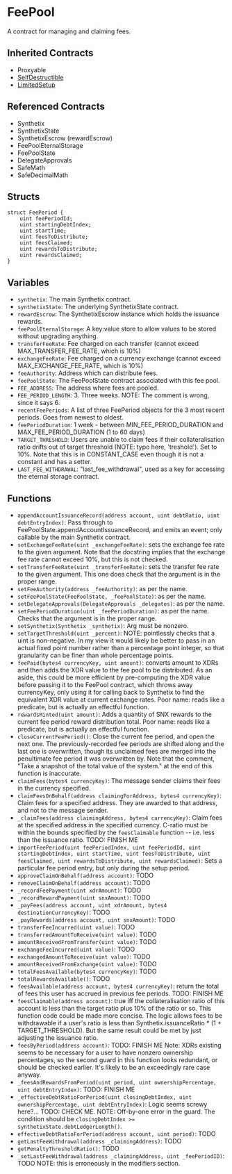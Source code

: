 # FeePool

A contract for managing and claiming fees.

## Inherited Contracts

* Proxyable
* [SelfDestructible](SelfDestructible.md)
* [LimitedSetup](LimitedSetup.md)

## Referenced Contracts

* Synthetix
* SynthetixState
* SynthetixEscrow (rewardEscrow)
* FeePoolEternalStorage
* FeePoolState
* DelegateApprovals
* SafeMath
* SafeDecimalMath

## Structs

```solidity
struct FeePeriod {
    uint feePeriodId;
    uint startingDebtIndex;
    uint startTime;
    uint feesToDistribute;
    uint feesClaimed;
    uint rewardsToDistribute;
    uint rewardsClaimed;
}
```

## Variables

* `synthetix`: The main Synthetix contract.
* `synthetixState`: The underlying SynthetixState contract.
* `rewardEscrow`: The SynthetixEscrow instance which holds the issuance rewards.
* `feePoolEternalStorage`: A key:value store to allow values to be stored without upgrading anything.
* `transferFeeRate`: Fee charged on each transfer (cannot exceed MAX_TRANSFER_FEE_RATE, which is 10%)
* `exchangeFeeRate`: Fee charged on a currency exchange (cannot exceed MAX_EXCHANGE_FEE_RATE, which is 10%)
* `feeAuthority`: Address which can distribute fees.
* `feePoolState`: The FeePoolState contract associated with this fee pool.
* `FEE_ADDRESS`: The address where fees are pooled.
* `FEE_PERIOD_LENGTH`: 3. Three weeks. NOTE: The comment is wrong, since it says 6.
* `recentFeePeriods`: A list of three FeePeriod objects for the 3 most recent periods. Goes from newest to oldest.
* `feePeriodDuration`: 1 week - between MIN_FEE_PERIOD_DURATION and MAX_FEE_PERIOD_DURATION (1 to 60 days)
* `TARGET_THRESHOLD`: Users are unable to claim fees if their collateralisation ratio drifts out of target threshold (NOTE: typo here, 'treshold'). Set to 10%. Note that this is in CONSTANT_CASE even though it is not a constant and has a setter.
* `LAST_FEE_WITHDRAWAL`: "last_fee_withdrawal", used as a key for accessing the eternal storage contract.

## Functions

* `appendAccountIssuanceRecord(address account, uint debtRatio, uint debtEntryIndex)`: Pass through to FeePoolState.appendAccountIssuanceRecord, and emits an event; only callable by the main Synthetix contract.
* `setExchangeFeeRate(uint _exchangeFeeRate)`: sets the exchange fee rate to the given argument. Note that the docstring implies that the exchange fee rate cannot exceed 10%, but this is not checked.
* `setTransferFeeRate(uint _transferFeeRate)`: sets the transfer fee rate to the given argument. This one does check that the argument is in the proper range.
* `setFeeAuthority(address _feeAuthority)`: as per the name.
* `setFeePoolState(FeePoolState, _feePoolState)`: as per the name.
* `setDelegateApprovals(DelegateApprovals _delegates)`: as per the name.
* `setFeePeriodDuration(uint _feePeriodDuration)`: as per the name. Checks that the argument is in the proper range.
* `setSynthetix(Synthetix _synthetix)`: Arg must be nonzero.
* `setTargetThreshold(uint _percent)`: NOTE: pointlessly checks that a uint is non-negative. In my view it would likely be better to pass in an actual fixed point number rather than a percentage point integer, so that granularity can be finer than whole percentage points.
* `feePaid(bytes4 currencyKey, uint amount)`: converts amount to XDRs and then adds the XDR value to the fee pool to be distributed. As an aside, this could be more efficient by pre-computing the XDR value before passing it to the FeePool contract, which throws away currencyKey, only using it for calling back to Synthetix to find the equivalent XDR value at current exchange rates. Poor name: reads like a predicate, but is actually an effectful function.
* `rewardsMinted(uint amount)`: Adds a quantity of SNX rewards to the current fee period reward distribution total. Poor name: reads like a predicate, but is actually an effectful function.
* `closeCurrentFeePeriod()`: Close the current fee period, and open the next one. The previously-recorded fee periods are shifted along and the last one is overwritten, though its unclaimed fees are merged into the penultimate fee period it was overwritten by. Note that the comment, "Take a snapshot of the total value of the system." at the end of this function is inaccurate.
* `claimFees(bytes4 currencyKey)`: The message sender claims their fees in the currency specified.
* `claimFeesOnBehalf(address claimingForAddress, bytes4 currencyKey)`: Claim fees for a specified address. They are awarded to that address, and not to the message sender.
* `_claimFees(address claimingAddress, bytes4 currencyKey)`: Claim fees at the specified address in the specified currency. C-ratio must be within the bounds specified by the `feesClaimable` function -- i.e. less than the issuance ratio. TODO: FINISH ME
* `importFeePeriod(uint feePeriodIndex, uint feePeriodId, uint startingDebtIndex, uint startTime, uint feesToDistribute, uint feesClaimed, uint rewardsToDistribute, uint rewardsClaimed)`: Sets a particular fee period entry, but only during the setup period.
* `approveClaimOnBehalf(address account)`: TODO
* `removeClaimOnBehalf(address account)`: TODO
* `_recordFeePayment(uint xdrAmount)`: TODO
* `_recordRewardPayment(uint snxAmount)`: TODO
* `_payFees(address account, uint xdrAmount, bytes4 destinationCurrencyKey)`: TODO
* `_payRewards(address account, uint snxAmount)`: TODO
* `transferFeeIncurred(uint value)`: TODO
* `transferredAmountToReceive(uint value)`: TODO
* `amountReceivedFromTransfer(uint value)`: TODO
* `exchangeFeeIncurred(uint value)`: TODO
* `exchangedAmountToReceive(uint value)`: TODO
* `amountReceivedFromExchange(uint value)`: TODO
* `totalFeesAvailable(bytes4 currencyKey)`: TODO
* `totalRewardsAvailable()`: TODO
* `feesAvailable(address account, bytes4 currencyKey)`: return the total of fees this user has accrued in previous fee periods. TODO: FINISH ME
* `feesClaimable(address account)`: true iff the collateralisation ratio of this account is less than the target ratio plus 10% of the ratio
  or so. This function code could be made more concise. The logic allows fees to be withdrawable if a user's ratio is less than
  Synthetix.issuanceRatio * (1 + TARGET_THRESHOLD). But the same result could be met by just adjusting the issuance ratio.
* `feesByPeriod(address account)`: TODO: FINISH ME
  Note: XDRs existing seems to be necessary for a user to have nonzero ownership percentages, so the second
  guard in this function looks redundant, or should be checked earlier. It's likely to be an exceedingly rare case anyway.
* `_feesAndRewardsFromPeriod(uint period, uint ownershipPercentage, uint debtEntryIndex)`: TODO: FINISH ME
* `_effectiveDebtRatioForPeriod(uint closingDebtIndex, uint ownershipPercentage, uint debtEntryIndex)`: Logic seems screwy here?... TODO: CHECK ME. NOTE: Off-by-one error in the guard. The condition should be `closingDebtIndex >= synthetixState.debtLedgerLength()`.
* `effectiveDebtRatioForPeriod(address account, uint period)`: TODO
* `getLastFeeWithdrawal(address _claimingAddress)`: TODO
* `getPenaltyThresholdRatio()`: TODO
* `_setLastFeeWithdrawal(address _claimingAddress, uint _feePeriodID)`: TODO NOTE: this is erroneously in the modifiers section.
